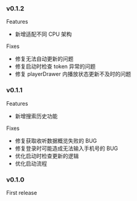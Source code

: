 ### v0.1.2

Features

- 新增适配不同 CPU 架构

Fixes

- 修复无法自动更新的问题
- 修复启动时检查 token 异常的问题
- 修复 playerDrawer 内播放状态更新不及时的问题

### v0.1.1

Features

- 新增搜索历史功能

Fixes

- 修复获取收听数据概览失败的 BUG
- 修复登录时可能造成无法输入手机号的 BUG
- 优化启动时检查更新的逻辑
- 优化启动流程

### v0.1.0

First release
